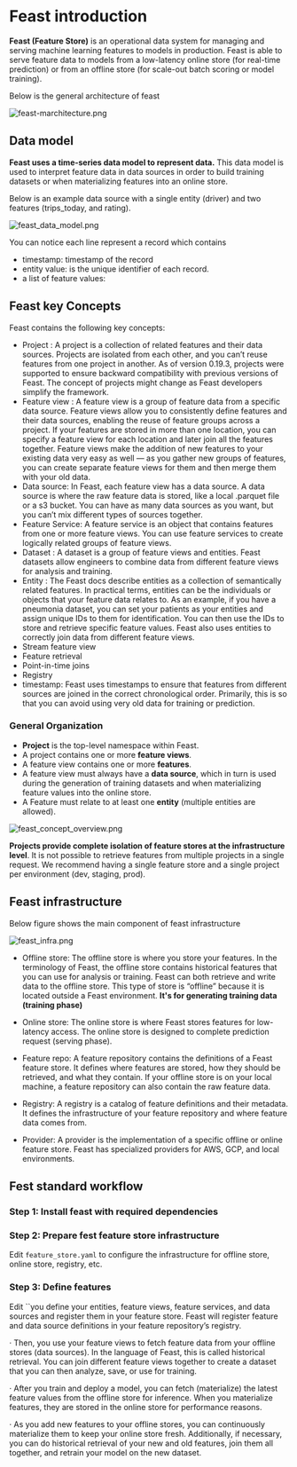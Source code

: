 # Feast introduction


**Feast (Feature Store)** is an operational data system for managing and serving machine learning features to 
models in production. Feast is able to serve feature data to models from a low-latency online store 
(for real-time prediction) or from an offline store (for scale-out batch scoring or model training).

Below is the general architecture of feast

![feast-marchitecture.png](../../img/feast-marchitecture.png)

## Data model

**Feast uses a time-series data model to represent data.** This data model is used to interpret feature data in 
data sources in order to build training datasets or when materializing features into an online store.

Below is an example data source with a single entity (driver) and two features (trips_today, and rating).

![feast_data_model.png](../../img/feast_data_model.png)

You can notice each line represent a record which contains 
- timestamp: timestamp of the record
- entity value: is the unique identifier of each record. 
- a list of feature values:


## Feast key Concepts

Feast contains the following key concepts:

- Project : A project is a collection of related features and their data sources. Projects are isolated from each 
            other, and you can’t reuse features from one project in another. As of version 0.19.3, projects were 
            supported to ensure backward compatibility with previous versions of Feast. The concept of projects 
                might change as Feast developers simplify the framework.
- Feature view : A feature view is a group of feature data from a specific data source. Feature views allow you to 
                 consistently define features and their data sources, enabling the reuse of feature groups across a 
                 project. If your features are stored in more than one location, you can specify a feature view for 
                 each location and later join all the features together. Feature views make the addition of new features 
                  to your existing data very easy as well — as you gather new groups of features, you can create 
                 separate feature views for them and then merge them with your old data.
- Data source: In Feast, each feature view has a data source. A data source is where the raw feature data is stored, 
               like a local .parquet file or a s3 bucket. You can have as many data sources as you want, but you 
               can’t mix different types of sources together.
- Feature Service: A feature service is an object that contains features from one or more feature views. 
                You can use feature services to create logically related groups of feature views.
- Dataset : A dataset is a group of feature views and entities. Feast datasets allow engineers to combine data from 
            different feature views for analysis and training.
- Entity : The Feast docs describe entities as a collection of semantically related features. In practical terms, 
           entities can be the individuals or objects that your feature data relates to. As an example, if you 
             have a pneumonia dataset, you can set your patients as your entities and assign unique IDs to them for 
             identification. You can then use the IDs to store and retrieve specific feature values. Feast also uses 
             entities to correctly join data from different feature views.
- Stream feature view
- Feature retrieval
- Point-in-time joins
- Registry
- timestamp: Feast uses timestamps to ensure that features from different sources are joined in the correct 
             chronological order. Primarily, this is so that you can avoid using very old data for
             training or prediction.
### General Organization 

- **Project** is the top-level namespace within Feast. 
- A project contains one or more **feature views**. 
- A feature view contains one or more **features**. 
- A feature view must always have a **data source**, which in turn is used during the generation of training datasets 
    and when materializing feature values into the online store.
- A Feature must relate to at least one **entity** (multiple entities are allowed).

![feast_concept_overview.png](../../img/feast_concept_overview.png)

**Projects provide complete isolation of feature stores at the infrastructure level**. 
It is not possible to retrieve features from multiple projects in a single request. 
We recommend having a single feature store and a single project per environment (dev, staging, prod).

## Feast infrastructure

Below figure shows the main component of feast infrastructure

![feast_infra.png](../../img/feast_infra.png)

- Offline store: The offline store is where you store your features. In the terminology of Feast, the offline 
                 store contains historical features that you can use for analysis or training. Feast can both 
                  retrieve and write data to the offline store. This type of store is “offline” because it is 
                  located outside a Feast environment. **It's for generating training data (training phase)**

- Online store: The online store is where Feast stores features for low-latency access. The online store is designed to 
                complete prediction request (serving phase).

- Feature repo: A feature repository contains the definitions of a Feast feature store. It defines where features 
                are stored, how they should be retrieved, and what they contain. If your offline store is on your 
                local machine, a feature repository can also contain the raw feature data.

- Registry: A registry is a catalog of feature definitions and their metadata. It defines the infrastructure of your 
            feature repository and where feature data comes from.

- Provider: A provider is the implementation of a specific offline or online feature store. Feast has specialized 
            providers for AWS, GCP, and local environments.

## Fest standard workflow

### Step 1: Install feast with required dependencies

### Step 2: Prepare fest feature store infrastructure

Edit `feature_store.yaml` to configure the infrastructure for offline store, online store, registry, etc.


### Step 3: Define features

Edit ``you define your entities, feature views, feature services, and data sources and register them in your feature store. Feast will register feature and data source definitions in your feature repository’s registry.

· Then, you use your feature views to fetch feature data from your offline stores (data sources). In the language of Feast, this is called historical retrieval. You can join different feature views together to create a dataset that you can then analyze, save, or use for training.

· After you train and deploy a model, you can fetch (materialize) the latest feature values from the offline store for inference. When you materialize features, they are stored in the online store for performance reasons.

· As you add new features to your offline stores, you can continuously materialize them to keep your online store fresh. Additionally, if necessary, you can do historical retrieval of your new and old features, join them all together, and retrain your model on the new dataset.